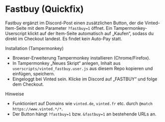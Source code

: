 # Fastbuy (Quickfix)

Fastbuy ergänzt im Discord-Post einen zusätzlichen Button, der die Vinted-Item-Seite mit dem Parameter `?fastbuy=1` öffnet. Ein Tampermonkey-Userscript klickt auf der Item-Seite automatisch auf „Kaufen“, sodass du direkt im Checkout landest. Es findet kein Auto-Pay statt.

Installation (Tampermonkey)
- Browser-Erweiterung Tampermonkey installieren (Chrome/Firefox).
- In Tampermonkey „Neues Skript“ anlegen, Inhalt aus `userscripts/vinted_fastbuy.user.js` aus diesem Repo kopieren und einfügen, speichern.
- Eingeloggt bei Vinted sein. Klicke im Discord auf „FASTBUY“ und folge dem Checkout.

Hinweise
- Funktioniert auf Domains wie `vinted.de`, `vinted.fr` etc. durch `@match https://www.vinted.*/*`.
- Der Button hängt `?fastbuy=1` bzw. `&fastbuy=1` an bestehende URLs an.

